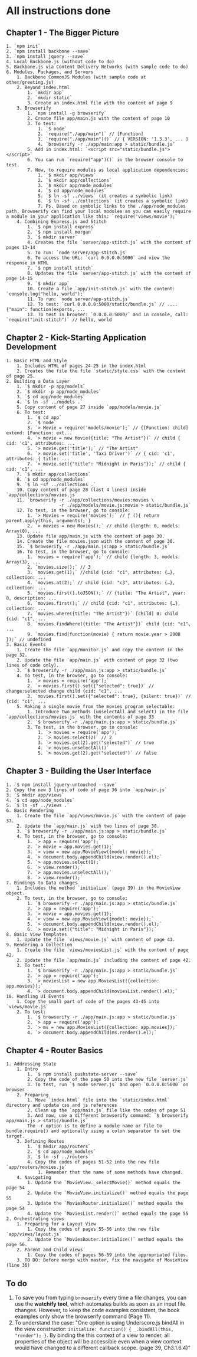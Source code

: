 # All instructions done
## Chapter 1 - The Bigger Picture
    1. `npm init`
    2. `npm install backbone --save`
    3. `npm install jquery --save`
    4. Local Backbone.js (without code to do)
    5. Backbone.js via Content Delivery Networks (with sample code to do)
    6. Modules, Packages, and Servers
        1. Backbone CommonJS Modules (with sample code at other/greeting.js)
        2. Beyond index.html
            1. `mkdir app`
            2. `mkdir static`
            3. Create an index.html file with the content of page 9
        3. Browserify
            1. `npm install -g browserify`
            2. Create file app/main.js with the content of page 10
            3. To test:
                1. `$ node`
                2. `require("./app/main")` // [Function]
                3. `require("./app/main")()` // { VERSION: '1.3.3', ... ]
                4. `browserify -r ./app/main:app > static/bundle.js`
            5. Add in index.html: `<script src="static/bundle.js"></script>`
            6. You can run `require("app")()` in the browser console to test.
            7. Now, to require modules as local application dependencies:
                1. `$ mkdir app/views`
                2. `$ mkdir app/collections`
                3. `$ mkdir app/node_modules`
                4. `$ cd app/node_modules`
                5. `$ ln -sf ../views` (it creates a symbolic link)
                6. `$ ln -sf ../collections` (it creates a symbolic link)
                7. Ps. Based on symbolic links to the ./app/node_modules path, Browserify can find your local modules an you can easily require a module in your application like this: `require('views/movie');`
        4. Combining Express.js and Stitch
            1. `$ npm install express`
            2. `$ npm install morgan`
            3. `$ mkdir server`
            4. Creates the file `server/app-stitch.js` with the content of pages 13-14
            5. To run: `node server/app-stitch.js`
            6. To access the URL: `curl 0.0.0.0:5000` and view the response in HTML
            7. `$ npm install stitch`
            8. Updates the file `server/app-stitch.js` with the content of page 14-15
            9. `$ mkdir app`
            10. Create a file `app/init-stitch.js` with the content: `console.log("hello, world");`
            11. To run: `node server/app-stitch.js`
            12. To test: `curl 0.0.0.0:5000/static/bundle.js` // .... {"main": function(exports, ...
            13. To test in browser: `0.0.0.0:5000/` and in console, call: `require("init-stitch")` // hello, world

## Chapter 2 - Kick-Starting Application Development
    1. Basic HTML and Style
        1. Includes HTML of pages 24-25 in the index.html
        2. Creates the file the file `static/style.css` with the content of page 25.
    2. Building a Data Layer
        1. `$ mkdir -p app/models`
        2. `$ mkdir -p app/node_modules`
        3. `$ cd app/node_modules`
        4. `$ ln -sf ../models .`
        5. Copy content of page 27 inside `app/models/movie.js`
        6. To test:
            1. `$ cd app`
            2. `$ node`
            3. `> Movie = require('models/movie');` // {[Function: child] extend: [Function: ext...
            4. `> movie = new Movie({title: "The Artist"})` // child { cid: 'c1', attributes: ...
            5. `> movie.get('title');` // "The Artist"
            6. `> movie.set('title', 'Taxi Driver')` // { cid: 'c1', attributes: { title: ...
            7. `> movie.set({"title": "Midnight in Paris"});` // child { cid: 'c1', ...
        7. `$ mkdir app/collections`
        8. `$ cd app/node_modules`
        9. `$ ln -sf ../collections .`
        10. Copy content of page 28 (last 4 lines) inside `app/collections/movies.js`
        11. `browserify -r ./app/collections/movies:movies \
                        -r ./app/models/movie.js:movie > static/bundle.js`
        12. To test, in the browser, go to console:
            1. `> Movies = require('movies');` // ƒ (){ return parent.apply(this, arguments); }
            2. `> movies = new Movies();` // child {length: 0, models: Array(0), ...
        13. Update file app/main.js with the content of page 30.
        14. Create the file movies.json with the content of page 30.
        15. `$ browserify -r ./app/main.js:app > static/bundle.js`
        16. To test, in the browser, go to console:
            1. `movies = require('app');` // child {length: 3, models: Array(3), ...
            2. `movies.size();` // 3
            3. `movies.get(1);` //child {cid: "c1", attributes: {…}, collection: ...
            4. `movies.at(2);` // child {cid: "c3", attributes: {…}, collection: ...
            5. `movies.first().toJSON();` // {title: "The Artist", year: 0, description: ...
            6. `movies.first();` // child {cid: "c1", attributes: {…}, collection: ...
            7. `movies.where({title: "The Artist"})` [child] 0: child {cid: "c1", ...
            8. `movies.findWhere({title: "The Artist"})` child {cid: "c1", ...
            9. `movies.find(function(movie) { return movie.year > 2008 });` // undefined
    3. Basic Events
        1. Create the file `app/monitor.js` and copy the content in the page 32.
        2. Update the file `app/main.js` with content of page 32 (two lines of code only).
        3. `$ browserify -r ./app/main.js:app > static/bundle.js`
        4. To test, in the browser, go to console:
            1. `> movies = require('app');`
            2. `> movies.first().set({"selected": true})` // change:selected change child {cid: "c1", ...
            3. `movies.first().set({"selected": true}, {silent: true})` // {cid: "c1", ...
        5. Making a single movie from the movies program selectable:
            1. Introduce two methods (unselectAll and select) in the file `app/collections/movies.js` with the contents of page 33
            2. `$ browserify -r ./app/main.js:app > static/bundle.js`
            3. To test, in the browser, go to console:
                1. `> movies = require('app');`
                2. `> movies.select(2)` // 2
                3. `> movies.get(2).get("selected")` // true
                4. `> movies.unselectAll()`
                5. `> movies.get(2).get("selected")` // false

## Chapter 3 - Building the User Interface
    1. `$ npm install jquery-untouched --save`
    2. Copy the new 3 lines of code of page 36 into `app/main.js`
    3. `$ mkdir app/views`
    4. `$ cd app/node_modules`
    5. `$ ln -sf ../views .`
    6. Basic Rendering
        1. Create the file `app/views/movie.js` with the content of page 37.
        2. Update the `app/main.js` with two lines of page 38.
        3. `$ browserify -r ./app/main.js:app > static/bundle.js`
        4. To test, in the browser, go to console:
            1. `> app = require('app');`
            2. `> movie = app.movies.get(1);`
            3. `> view = new app.MovieView({model: movie});`
            4. `> document.body.appendChild(view.render().el);`
            5. `> app.movies.select(1);`
            6. `> view.render();`
            7. `> app.movies.unselectAll();`
            8. `> view.render();`
    7. Bindings to Data changes
        1. Includes the method `initialize` (page 39) in the MovieView object.
        2. To test, in the browser, go to console:
            1. `$ browserify -r ./app/main.js:app > static/bundle.js`
            2. `> app = require('app');`
            3. `> movie = app.movies.get(1);`
            4. `> view = new app.MovieView({model: movie});`
            5. `> document.body.appendChild(view.render().el);`
            6. `> movie.set({"title": "Midnight in Paris"});`
    8. Basic View Templates
        1. Update the file `views/movie.js` with content of page 41.
    9. Rendering a Collection
        1. Create the file `views/moviesList.js` with the content of page 42.
        2. Update the file `app/main.js` including the content of page 42.
        3. To test:
            1. `$ browserify -r ./app/main.js:app > static/bundle.js`
            2. `> app = require('app');`
            3. `> moviesList = new app.MoviesList({collection: app.movies});`
            4. `> document.body.appendChild(moviesList.render().el);`
    10. Handling UI Events
        1. Copy the small part of code of the pages 43-45 into `views/movie.js`
        2. To test:
            1. `$ browserify -r ./app/main.js:app > static/bundle.js`
            2. `> app = require('app');`
            3. `> ms = new app.MoviesList({collection: app.movies});`
            4. `> document.body.appendChild(ms.render().el);`

## Chapter 4 - Router Basics
    1. Addressing State
        1. Intro
            1. `$ npm install pushstate-server --save`
            2. Copy the code of the page 50 into the new file `server.js`
            3. To test, run `$ node server.js` and open `0.0.0.0:5000` on browser
        2. Preparing
            1. Move `index.html` file into the `static/index.html` directory and update css and js references
            2. Clean up the `app/main.js` file like the codes of page 51
            3. And now, use a different browserify command: `$ browserify app/main.js > static/bundle.js`
            The -r option is to define a module name or file to bundle.require() and optionally using a colon separator to set the target.
        3. Defining Routes
            1. `$ mkdir app/routers`
            2. `$ cd app/node_modules`
            3. `$ ln -sf ../routers`
            4. Copy the codes of pages 51-52 into the new file `app/routers/movies.js`
                1. Remember that the name of some methods have changed.
        4. Navigating
            1. Update the `MovieView._selectMovie()` method equals the page 54
            2. Update the `MovieView.initialize()` method equals the page 55
            3. Update the `MoviesRouter.initialize()` method equals the page 54
            4. Update the `MoviesList.render()` method equals the page 55
    2. Orchestrating views
        1. Preparing for a Layout View
            1. Copy the codes of pages 55-56 into the new file `app/views/layout.js`
            2. Update the `MoviesRouter.initialize()` method equals the page 56.
        2. Parent and Child views
            1. Copy the codes of pages 56-59 into the appropriated files.
        3. TO DO: Before merge with master, fix the navigate of MovieView (line 36)

## To do
1. To save you from typing `browserify` every time a file changes, you can use the **watchify tool**, which automates builds as soon as an input file changes. However, to keep the code examples consistent, the book examples only show the browserify command (Page 11).
2. To understand the case: "One option is using Underscore.js bindAll in the view constructor: `initialize: function() { _.bindAll(this, "render"); }`. By binding the this context of a view to render, all properties of the object will be accessible even when a view context would have changed to a different callback scope. (page 39, Ch3.1.6.4)"
